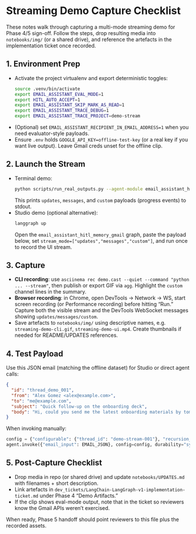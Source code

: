 # Streaming Demo Capture Checklist

These notes walk through capturing a multi-mode streaming demo for Phase 4/5 sign-off. Follow the steps, drop resulting media into `notebooks/img/` (or a shared drive), and reference the artefacts in the implementation ticket once recorded.

## 1. Environment Prep
- Activate the project virtualenv and export deterministic toggles:
  ```bash
  source .venv/bin/activate
  export EMAIL_ASSISTANT_EVAL_MODE=1
  export HITL_AUTO_ACCEPT=1
  export EMAIL_ASSISTANT_SKIP_MARK_AS_READ=1
  export EMAIL_ASSISTANT_TRACE_DEBUG=1
  export EMAIL_ASSISTANT_TRACE_PROJECT=demo-stream
  ```
- (Optional) set `EMAIL_ASSISTANT_RECIPIENT_IN_EMAIL_ADDRESS=1` when you need evaluator-style payloads.
- Ensure `.env` holds `GOOGLE_API_KEY=offline-test-key` (or a real key if you want live output). Leave Gmail creds unset for the offline clip.

## 2. Launch the Stream
- Terminal demo:
  ```bash
  python scripts/run_real_outputs.py --agent-module email_assistant_hitl_memory_gmail --stream --max 1 --respond-only
  ```
  This prints `updates`, `messages`, and `custom` payloads (progress events) to stdout.
- Studio demo (optional alternative):
  ```bash
  langgraph up
  ```
  Open the `email_assistant_hitl_memory_gmail` graph, paste the payload below, set `stream_mode=["updates","messages","custom"]`, and run once to record the UI stream.

## 3. Capture
- **CLI recording**: use `asciinema rec demo.cast --quiet --command "python ... --stream"`, then publish or export GIF via `agg`. Highlight the `custom` channel lines in the summary.
- **Browser recording**: in Chrome, open DevTools → Network → WS, start screen recording (or Performance recording) before hitting “Run.” Capture both the visible stream and the DevTools WebSocket messages showing `updates/messages/custom`.
- Save artefacts to `notebooks/img/` using descriptive names, e.g. `streaming-demo-cli.gif`, `streaming-demo-ui.mp4`. Create thumbnails if needed for README/UPDATES references.

## 4. Test Payload
Use this JSON email (matching the offline dataset) for Studio or direct agent calls:
```json
{
  "id": "thread_demo_001",
  "from": "Alex Gomez <alex@example.com>",
  "to": "me@example.com",
  "subject": "Quick follow-up on the onboarding deck",
  "body": "Hi, could you send me the latest onboarding materials by tomorrow?"
}
```
When invoking manually:
```python
config = {"configurable": {"thread_id": "demo-stream-001"}, "recursion_limit": 80}
agent.invoke({"email_input": EMAIL_JSON}, config=config, durability="sync")
```

## 5. Post-Capture Checklist
- Drop media in repo (or shared drive) and update `notebooks/UPDATES.md` with filenames + short description.
- Link artefacts in `dev_tickets/LangChain-LangGraph-v1-implementation-ticket.md` under Phase 4 “Demo Artifacts.”
- If the clip shows eval-mode output, note that in the ticket so reviewers know the Gmail APIs weren’t exercised.

When ready, Phase 5 handoff should point reviewers to this file plus the recorded assets.
